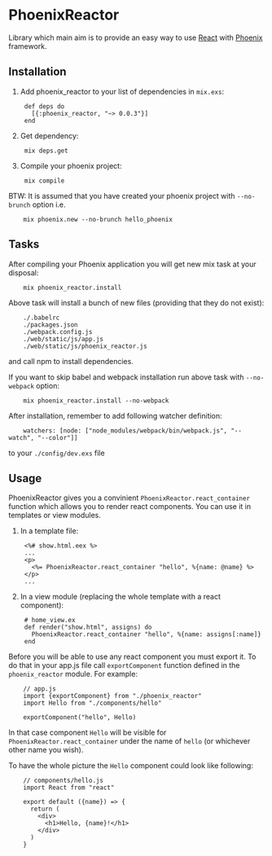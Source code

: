 # PhoenixReactor

Library which main aim is to provide an easy way to use [React](https://facebook.github.io/react/) with [Phoenix](http://www.phoenixframework.org/) framework.

## Installation

1. Add phoenix_reactor to your list of dependencies in `mix.exs`:

        def deps do
          [{:phoenix_reactor, "~> 0.0.3"}]
        end

2. Get dependency:

        mix deps.get

3. Compile your phoenix project:

        mix compile

BTW: It is assumed that you have created your phoenix project with `--no-brunch` option i.e.

        mix phoenix.new --no-brunch hello_phoenix

## Tasks

After compiling your Phoenix application you will get new mix task at your disposal:

        mix phoenix_reactor.install

Above task will install a bunch of new files (providing that they do not exist):

        ./.babelrc
        ./packages.json
        ./webpack.config.js
        ./web/static/js/app.js
        ./web/static/js/phoenix_reactor.js

and call npm to install dependencies.


If you want to skip babel and webpack installation run above task with `--no-webpack` option:

        mix phoenix_reactor.install --no-webpack

After installation, remember to add following watcher definition:

        watchers: [node: ["node_modules/webpack/bin/webpack.js", "--watch", "--color"]]

to your `./config/dev.exs` file

## Usage

PhoenixReactor gives you a convinient `PhoenixReactor.react_container` function which allows you to render react components. You can use it in templates or view modules.

1. In a template file:

        <%# show.html.eex %>
        ...
        <p>
          <%= PhoenixReactor.react_container "hello", %{name: @name} %>
        </p>
        ...

2. In a view module (replacing the whole template with a react component):

        # home_view.ex
        def render("show.html", assigns) do
          PhoenixReactor.react_container "hello", %{name: assigns[:name]}
        end


Before you will be able to use any react component you must export it. To do that in your app.js file call `exportComponent` function defined in the `phoenix_reactor` module. For example:

        // app.js
        import {exportComponent} from "./phoenix_reactor"
        import Hello from "./components/hello"

        exportComponent("hello", Hello)

In that case component `Hello` will be visible for `PhoenixReactor.react_container` under the name of `hello` (or whichever other name you wish).

To have the whole picture the `Hello` component could look like following:

        // components/hello.js
        import React from "react"

        export default ({name}) => {
          return (
            <div>
              <h1>Hello, {name}!</h1>
            </div>
          )
        }

